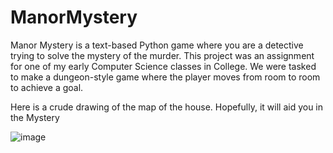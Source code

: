 # ManorMystery
Manor Mystery is a text-based Python game where you are a detective trying to solve the mystery of the murder. This project was an assignment for one of my early Computer Science classes in College. We were tasked to make a dungeon-style game where the player moves from room to room to achieve a goal. 

Here is a crude drawing of the map of the house. Hopefully, it will aid you in the Mystery

![image](https://github.com/TacoWarrior24/ManorMystery/assets/70040254/bf7b0bd7-d774-48c8-9265-3e47a4f7e18d)
